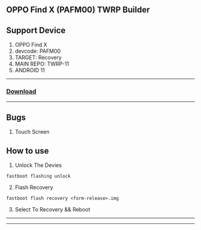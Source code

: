 ## OPPO Find X (PAFM00) TWRP Builder

## Support Device

1. OPPO Find X
2. devcode: PAFM00
3. TARGET: Recovery
4. MAIN REPO: TWRP-11
5. ANDROID 11

---

### [Download](https://github.com/qwe28256/Findx-11-TWRP-Builder/releases)

---

## Bugs

1. Touch Screen

## How to use

1. Unlock The Devies

```
fastboot flashing unlock
```
2. Flash Recovery

```
fastboot flash recovery <form-release>.img
```

3. Select To Recovery && Reboot

-----

-----
